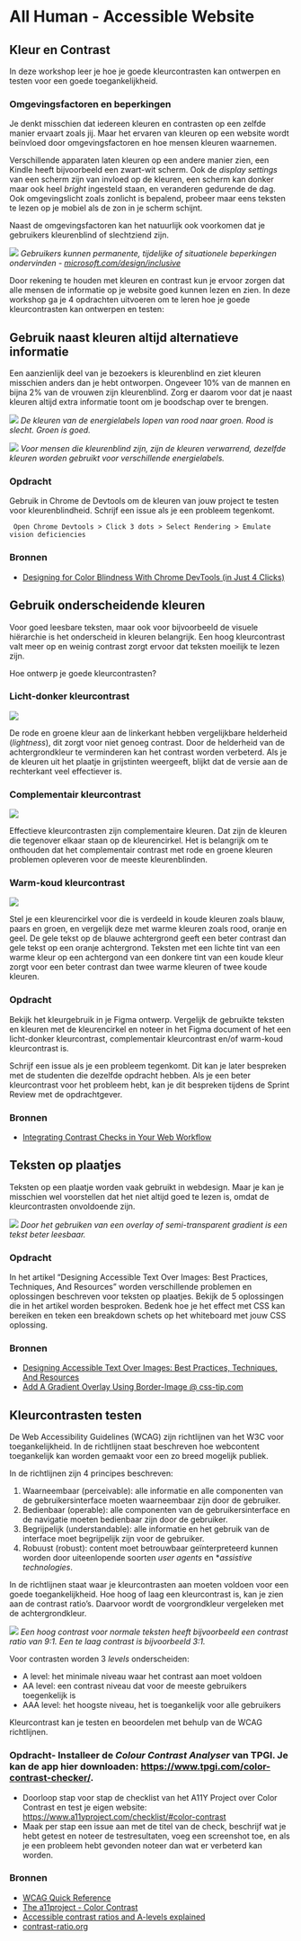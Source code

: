 # All Human - Accessible Website

## Kleur en Contrast

In deze workshop leer je hoe je goede kleurcontrasten kan ontwerpen en testen voor een goede toegankelijkheid.

### Omgevingsfactoren en beperkingen

Je denkt misschien dat iedereen kleuren en contrasten op een zelfde manier ervaart zoals jij. Maar het ervaren van kleuren op een website wordt beïnvloed door omgevingsfactoren en hoe mensen kleuren waarnemen.

Verschillende apparaten laten kleuren op een andere manier zien, een Kindle heeft bijvoorbeeld een zwart-wit scherm. Ook de *display settings* van een scherm zijn van invloed op de kleuren, een scherm kan donker maar ook heel *bright* ingesteld staan, en veranderen gedurende de dag. Ook omgevingslicht zoals zonlicht is bepalend, probeer maar eens teksten te lezen op je mobiel als de zon in je scherm schijnt.

Naast de omgevingsfactoren kan het natuurlijk ook voorkomen dat je gebruikers kleurenblind of slechtziend zijn.

![](inclusive-microsoft-design-toolkit.png)
*Gebruikers kunnen permanente, tijdelijke of situationele beperkingen ondervinden - [microsoft.com/design/inclusive](https://www.microsoft.com/design/inclusive/)*

Door rekening te houden met kleuren en contrast kun je ervoor zorgen dat alle mensen de informatie op je website goed kunnen lezen en zien. In deze workshop ga je 4 opdrachten uitvoeren om te leren hoe je goede kleurcontrasten kan ontwerpen en testen:

## Gebruik naast kleuren altijd alternatieve informatie

Een aanzienlijk deel van je bezoekers is kleurenblind en ziet kleuren misschien anders dan je hebt ontworpen. Ongeveer 10% van de mannen en bijna 2% van de vrouwen zijn kleurenblind. Zorg er daarom voor dat je naast kleuren altijd extra informatie toont om je boodschap over te brengen.

![](energielabels.png)
*De kleuren van de energielabels lopen van rood naar groen. Rood is slecht. Groen is goed.*

![](energielabels-deuteranopia.png)
*Voor mensen die kleurenblind zijn, zijn de kleuren verwarrend, dezelfde kleuren worden gebruikt voor verschillende energielabels.*

### Opdracht 

Gebruik in Chrome de Devtools om de kleuren van jouw project te testen voor kleurenblindheid. Schrijf een issue als je een probleem tegenkomt.

``` Open Chrome Devtools > Click 3 dots > Select Rendering > Emulate vision deficiencies```

### Bronnen

- [Designing for Color Blindness With Chrome DevTools (in Just 4 Clicks)](https://webdesign.tutsplus.com/designing-for-color-blindness-with-chrome-devtools--cms-35827a)



## Gebruik onderscheidende kleuren

Voor goed leesbare teksten, maar ook voor bijvoorbeeld de visuele hiërarchie is het onderscheid in kleuren belangrijk. Een hoog kleurcontrast valt meer op en weinig contrast zorgt ervoor dat teksten moeilijk te lezen zijn. 

Hoe ontwerp je goede kleurcontrasten?

### Licht-donker kleurcontrast

![](contrast-light-dark.gif)

De rode en groene kleur aan de linkerkant hebben vergelijkbare helderheid (*lightness*), dit zorgt voor niet genoeg contrast. Door de helderheid van de achtergrondkleur te verminderen kan het contrast worden verbeterd. Als je de kleuren uit het plaatje in grijstinten weergeeft, blijkt dat de versie aan de rechterkant veel effectiever is.

### Complementair kleurcontrast

![](contrast-complementary.gif)

Effectieve kleurcontrasten zijn complementaire kleuren. Dat zijn de kleuren die tegenover elkaar staan op de kleurencirkel. Het is belangrijk om te onthouden dat het complementair contrast met rode en groene kleuren problemen opleveren voor de meeste kleurenblinden.

### Warm-koud kleurcontrast

![](contrast-cool-warm.gif)

Stel je een kleurencirkel voor die is verdeeld in koude kleuren zoals blauw, paars en groen, en vergelijk deze met warme kleuren zoals rood, oranje en geel. De gele tekst op de blauwe achtergrond geeft een beter contrast dan gele tekst op een oranje achtergrond. Teksten met een lichte tint van een warme kleur op een achtergond van een donkere tint van een koude kleur zorgt voor een beter contrast dan twee warme kleuren of twee koude kleuren.

### Opdracht 

Bekijk het kleurgebruik in je Figma ontwerp. Vergelijk de gebruikte teksten en kleuren met de kleurencirkel en noteer in het Figma document of het een licht-donker kleurcontrast, complementair kleurcontrast en/of warm-koud kleurcontrast is. 

Schrijf een issue als je een probleem tegenkomt. Dit kan je later bespreken met de studenten die dezelfde opdracht hebben. Als je een beter kleurcontrast voor het probleem hebt, kan je dit bespreken tijdens de Sprint Review met de opdrachtgever.

### Bronnen

- [Integrating Contrast Checks in Your Web Workflow](https://24ways.org/2014/integrating-contrast-checks-in-your-web-workflow/)



## Teksten op plaatjes

Teksten op een plaatje worden vaak gebruikt in webdesign. Maar je kan je misschien wel voorstellen dat het niet altijd goed te lezen is, omdat de kleurcontrasten onvoldoende zijn.

![](smashing-text-over-images-technique-overlay.jpg)
*Door het gebruiken van een overlay of semi-transparent gradient is een tekst beter leesbaar.*

### Opdracht

In het artikel “Designing Accessible Text Over Images: Best Practices, Techniques, And Resources” worden verschillende problemen en oplossingen beschreven voor teksten op plaatjes. Bekijk de 5 oplossingen die in het artikel worden besproken. Bedenk hoe je het effect met CSS kan bereiken en teken een breakdown schets op het whiteboard met jouw CSS oplossing.

### Bronnen

- [Designing Accessible Text Over Images: Best Practices, Techniques, And Resources](https://www.smashingmagazine.com/2023/08/designing-accessible-text-over-images-part1/)
- [Add A Gradient Overlay Using Border-Image @ css-tip.com](https://css-tip.com/gradient-overlay-border-image/)


## Kleurcontrasten testen

De Web Accessibility Guidelines (WCAG) zijn richtlijnen van het W3C voor toegankelijkheid. In de  richtlijnen staat beschreven hoe webcontent toegankelijk kan worden gemaakt voor een zo breed mogelijk publiek.

In de richtlijnen zijn 4 principes beschreven:

1. Waarneembaar (perceivable): alle informatie en alle componenten van de gebruikersinterface moeten waarneembaar zijn door de gebruiker.
2. Bedienbaar (operable): alle componenten van de gebruikersinterface en de navigatie moeten bedienbaar zijn door de gebruiker.
3. Begrijpelijk (understandable): alle informatie en het gebruik van de interface moet begrijpelijk zijn voor de gebruiker.
4. Robuust (robust): content moet betrouwbaar geïnterpreteerd kunnen worden door uiteenlopende soorten *user agents* en **assistive technologies*.

<!-- Kleur en contrast hoort bij de richtlijn 1.4 Onderscheidbaar (Distinguishable) van het onderdeel Waarneembaar (perceivable).  Kleurcontrast kan je meten en beoordelen met de WCAG standaarden. -->

In de richtlijnen staat waar je kleurcontrasten aan moeten voldoen voor een goede toegankelijkheid. Hoe hoog of laag een kleurcontrast is, kan je zien aan de contrast ratio’s. Daarvoor wordt de voorgrondkleur vergeleken met de achtergrondkleur.

![](contrast-ratios-priority-levels.png)
*Een hoog contrast voor normale teksten heeft bijvoorbeeld een contrast ratio van 9:1. Een te laag contrast is bijvoorbeeld 3:1.*

Voor contrasten worden 3 *levels* onderscheiden:

- A level: het minimale niveau waar het contrast aan moet voldoen
- AA level: een contrast niveau dat voor de meeste gebruikers toegenkelijk is
- AAA level: het hoogste niveau, het is toegankelijk voor alle gebruikers

Kleurcontrast kan je testen en beoordelen met behulp van de WCAG richtlijnen.

### Opdracht- Installeer de *Colour Contrast Analyser* van TPGI. Je kan de app hier downloaden: https://www.tpgi.com/color-contrast-checker/.
- Doorloop stap voor stap de checklist van het A11Y Project over Color Contrast en test je eigen website: https://www.a11yproject.com/checklist/#color-contrast
- Maak per stap een issue aan met de titel van de check, beschrijf wat je hebt getest en noteer de testresultaten, voeg een screenshot toe, en als je een probleem hebt gevonden noteer dan wat er verbeterd kan worden.

### Bronnen

- [WCAG Quick Reference](https://www.w3.org/WAI/WCAG22/quickref/?versions=2.1)
- [The a11project - Color Contrast](https://www.a11yproject.com/checklist/#color-contrast)
- [Accessible contrast ratios and A-levels explained](https://www.getstark.co/blog/accessible-contrast-ratios-and-a-levels-explained/)
- [contrast-ratio.org](https://contrast-ratio.org/)

<!-- 
Related WCAG success criteria
1.4.3 Minimum contrast (AA)
The color contrast between background and foreground content should be at a minimum level to ensure legibility:

Text and its background should have a contrast ratio of at least 4.5:1.
Heading (or just larger) text should have a ratio of at least 3:1. Larger text is defined as at least 18pt, or 14pt bold.

1.4.6 Enhanced contrast (AAA)
This follows, and builds on, criterion 1.4.3.

Text and its background should have a contrast ratio of at least 7:1.
Heading (or just larger) text should have a ratio of at least 4.5:1.

1.4.11 Non-Text Contrast (AA) (added in 2.1)
There should be a minimum color contrast ratio of 3 to 1 for user interface components and graphical objects.
-->
